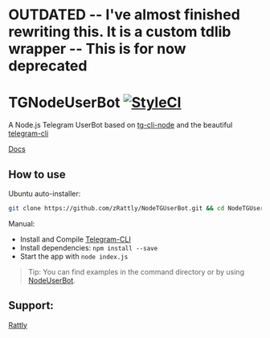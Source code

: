 # OUTDATED -- I've almost finished rewriting this. It is a custom tdlib wrapper -- This is for now deprecated

# TGNodeUserBot [![StyleCI](https://github.styleci.io/repos/188240465/shield?branch=master)](https://github.styleci.io/repos/188240465)
A Node.js Telegram UserBot based on [tg-cli-node](https://github.com/vysheng/tg) and the beautiful [telegram-cli](https://github.com/vysheng/tg)

[Docs](https://github.com/zRattly/NodeTGUserBot/wiki/Documentation)
## How to use
Ubuntu auto-installer:
```bash
git clone https://github.com/zRattly/NodeTGUserBot.git && cd NodeTGUserBot && sh install.sh
```
Manual:

* Install and Compile [Telegram-CLI](https://github.com/vysheng/tg)
* Install dependencies: ```npm install --save``` 
* Start the  app with ```node index.js```

>Tip: You can find examples in the command directory or by using [NodeUserBot](https://github.com/zRattly/NodeUserBot).

## Support:
[Rattly](t.me/RattlyBot)
